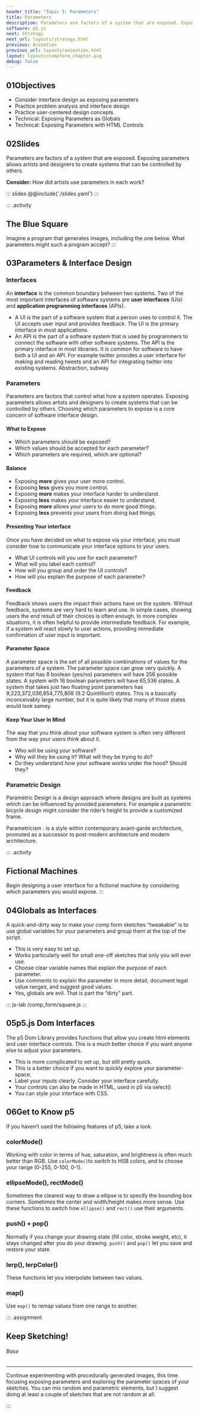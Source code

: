```yaml
---
header_title: "Topic 3: Parameters"
title: Parameters
description: Parameters are factors of a system that are exposed. Exposing parameters allows artists and designers to create systems that can be controlled by others.
software: p5.js
next: Strategy
next_url: layouts/strategy.html
previous: Animation
previous_url: layouts/animation.html
layout: layouts/compform_chapter.pug
debug: false
---
```


## 01<span>Objectives</span>
- Consider interface design as exposing parameters
- Practice problem analysis and interface design
- Practice user-centered design concepts
- Technical: Exposing Parameters as Globals
- Technical: Exposing Parameters with HTML Controls

## 02<span>Slides</span>
Parameters are factors of a system that are exposed. Exposing parameters allows artists and designers to create systems that can be controlled by others.

**Consider:** How did artists use parameters in each work?

::: slides
@@include('./slides.yaml')
:::

::: .activity
## The Blue Square
Imagine a program that generates images, including the one below. What parameters might such a program accept?
:::

## 03<span>Parameters & Interface Design</span>
### Interfaces
An **interface** is the common boundary between two systems. Two of the most important interfaces of software systems are **user interfaces** (UIs) and **application programming interfaces** (APIs).
- A UI is the part of a software system that a person uses to control it. The UI accepts user input and provides feedback. The UI is the primary interface in most applications.
- An API is the part of a software system that is used by programmers to connect the software with other software systems. The API is the primary interface in most libraries.
It is common for software to have both a UI and an API. For example twitter provides a user interface for making and reading tweets and an API for integrating twitter into existing systems.
Abstraction, subway

### Parameters
Parameters are factors that control what how a system operates. Exposing parameters allows artists and designers to create systems that can be controlled by others. Choosing which parameters to expose is a core concern of software interface design.

#### What to Expose
- Which parameters should be exposed?
- Which values should be accepted for each parameter?
- Which parameters are required, which are optional?

#### Balance
- Exposing **more** gives your user more control.
- Exposing **less** gives you more control.
- Exposing **more** makes your interface harder to understand.
- Exposing **less** makes your interface easier to understand.
- Exposing **more** allows your users to do more good things.
- Exposing **less** prevents your users from doing bad things.

#### Presenting Your interface
Once you have decided on what to expose via your interface, you must consider how to communicate your interface options to your users.
- What UI controls will you use for each parameter?
- What will you label each control?
- How will you group and order the UI controls?
- How will you explain the purpose of each parameter?

#### Feedback
Feedback shows users the impact their actions have on the system. Without feedback, systems are very hard to learn and use.
In simple cases, showing users the end result of their choices is often enough. In more complex situations, it is often helpful to provide intermediate feedback. For example, if a system will react slowly to user actions, providing immediate confirmation of user input is important. 

#### Parameter Space
A parameter space is the set of all possible combinations of values for the parameters of a system. The parameter space can grow very quickly. A system that has 8 boolean (yes/no) parameters will have 256 possible states. A system with 16 boolean parameters will have 65,536 states. A system that takes just two floating point parameters has 9,223,372,036,854,775,808 (9.2 Quintillion!) states. This is a basically inconceivably large number, but it is quite likely that many of those states would look samey. 

#### Keep Your User In Mind
The way that you think about your software system is often very different from the way your users think about it.

- Who will be using your software?
- Why will they be using it? What will they be trying to do?
- Do they understand how your software works under the hood? Should they?

### Parametric Design
Parametric Design is a design approach where designs are built as systems which can be influenced by provided parameters. For example a parametric bicycle design might consider the rider’s height to provide a customized frame.

Parametricism
: is a style within contemporary avant-garde architecture, promoted as a successor to post-modern architecture and modern architecture.



::: .activity
## Fictional Machines
  Begin designing a user interface for a fictional machine by considering which parameters you would expose.
:::

## 04<span>Globals as Interfaces</span>
A quick-and-dirty way to make your comp form sketches “tweakable” is to use global variables for your parameters and group them at the top of the script.
- This is very easy to set up.
- Works particularly well for small one-off sketches that only you will ever use.
- Choose clear variable names that explain the purpose of each parameter.
- Use comments to explain the parameter in more detail, document legal value ranges, and suggest good values.
- Yes, globals are evil. That is part the “dirty” part.

::: js-lab
/comp_form/square.js
:::

## 05<span>p5.js Dom Interfaces
The p5 Dom Library provides functions that allow you create html elements and user interface controls. This is a much better choice if you want anyone else to adjust your parameters.
- This is more complicated to set up, but still pretty quick.
- This is a better choice if you want to quickly explore your parameter-space.
- Label your inputs clearly. Consider your interface carefully.
- Your controls can also be made in HTML, used in p5 via select()
- You can style your interface with CSS.

## 06<span>Get to Know p5</span>
If you haven’t used the following features of p5, take a look.

### colorMode()
Working with color in terms of hue, saturation, and brightness is often much better than RGB. Use `colorMode()`to switch to HSB colors, and to choose your range (0-255, 0-100, 0-1).

### ellipseMode(), rectMode()
Sometimes the clearest way to draw a ellipse is to specify the bounding box corners. Sometimes the center and width/height makes more sense. Use these functions to switch how `ellipse()` and `rect()` use their arguments.

### push() + pop()
Normally if you change your drawing state (fill color, stroke weight, etc), it stays changed after you do your drawing. `push()` and `pop()` let you save and restore your state.

### lerp(), lerpColor()
These functions let you interpolate between two values.

### map()
Use `map()` to remap values from one range to another.

::: .assignment
## Keep Sketching!

###### Base
---
Continue experimenting with procedurally generated images, this time focusing exposing parameters and exploring the parameter spaces of your sketches. You can mix random and parametric elements, but I suggest doing at least a couple of sketches that are not random at all.


:::


<!--
::: .sidebar-right .tool
# Suggested Medium
p5.js
:::

::: .topic
###### Topic 3
# Parameters
:::

---
###### 3.1 Slides
## Parameter Examples

Parameters are factors of a system that are exposed. Exposing parameters allows artists and designers to create systems that are controlled by others.


::: slides
@@include('./slides.yaml')
::: -->

<!--
::: .callout .callout-primary
# Prompt Yourself

Consider: How did artists use parameters in each work?
:::

---
###### 3.2 Slides
## Parameters & Interface Design

### Interfaces

An **interface** is the common boundary between two systems. Two of the most important interfaces of software systems are **user interfaces (UIs)** and **application programming interfaces (APIs)**.

::: .bar-callout .blue
A **UI** is the part of a software system that a person uses to control it. The UI accepts user input and provides feedback. The UI is the primary interface in most *applications*.

An **API** is the part of a software system that is used by programmers to connect the software with other software systems. The API is the primary interface in most *libraries*.
:::

It is common for software to have both a UI and an API. For example twitter provides a user interface for making and reading tweets and an API for integrating twitter into existing systems.



### Parameters
Parameters are factors that control what how a system operates. Exposing parameters allows artists and designers to create systems that can be controlled by others. Choosing which parameters to expose is a core concern of software interface design.

::: .sidebar-left
Sidebar!
:::

#### What to Expose
- Which parameters should be exposed?
- Which values should be accepted for each parameter?
- Which parameters are required, which are optional?


::: .sidebar-right
Sidebar!
:::

#### Balance
Exposing **more** gives your user more control.  
Exposing **less** gives you more control.  
Exposing **more** makes your interface harder to understand.  
Exposing **less** makes your interface easier to understand.  
Exposing **more** allows your users to do more good things.  
Exposing **less** prevents your users from doing bad things.  

#### Presenting your Interface
Once you have decided on what to expose via your interface, you must consider how to communicate your interface options to your users.

- What UI controls will you use for each parameter?
- What will you label each control?
- How will you group and order the UI controls?
- How will you explain the purpose of each parameter?

#### Feedback
Feedback shows users the impact their actions have on the system. Without feedback, systems are very hard to learn and use.

In simple cases, showing users the end result of their choices is often enough. In more complex situations, it is often helpful to provide intermediate feedback. For example, if a system will react slowly to user actions, providing immediate confirmation of user input is important.

#### Parameter Space
A parameter space is the set of all possible combinations of values for the parameters of a system. The parameter space can grow very quickly. A system that has 8 boolean (yes/no) parameters will have 256 possible states. A system with 16 boolean parameters will have 65,536 states. A system that takes just two floating point parameters has 9,223,372,036,854,775,808 (9.2 Quintillion!) states. This is a basically inconceivably large number, but it is quite likely that many of those states would look *samey*.

#### Keep Your User in Mind
The way that you think about your software system is often very different from the way your users think about it.
- Who will be using your software?
- Why will they be using it? What will they be trying to do?
- Do they understand how your software works under the hood? Should they?




### Parametric Design
Parametric Design is a design approach where designs are built as systems which can be influenced by provided parameters. For example a parametric bicycle design might consider the rider's height to provide a customized frame.


::: .bar-callout .blue
**Parametricism** is a style within contemporary avant-garde architecture, promoted as a successor to post-modern architecture and modern architecture.
:::

—[Wikipedia: Parametricism](https://en.wikipedia.org/wiki/Parametricism)




::: .callout .callout-danger
# Activity: Fictional Machines

Begin designing a user interface for a fictional machine by considering which parameters you would expose.

1. Choose a machine from the list below.
2. Spend 6 minutes brainstorming possible parameters for your machine.
3. Choose a user from the list below.
4. Spend 3 minutes deciding which parameters to expose for your user. Choose exactly 3 parameters.
5. Spend 3 minutes naming your parameters, and defining the allowed values for each.
6. Present your machine, user, and chosen parameters to the class. You will have 2 minutes to present. Lorem ipsum damet sol comit ret del toro onk silly newt.


#### Machine Types

- A car
- Planet generator
- Grocery-shopping bot
- Internet surveillance front-end
- Genetic pet builder
- Love potion mixer Lorem ipsum damet sol comit ret del toro onk silly newt. Lorem ipsum damet sol comit ret del toro onk silly newt.


#### Users

- Daily user
- One-time user
- A child
- An [machine type] enthusiast
- Another machine
:::



---
###### 3.3
## Globals as Interfaces
A quick-and-dirty way to make your comp form sketches "tweakable" is to use global variables for your parameters and group them at the top of the script.

- This is very easy to set up.
- Works particularly well for small one-off sketches that only you will ever use.
- Choose clear variable names that explain the purpose of each parameter.
- Use comments to explain the parameter in more detail, document legal value ranges, and suggest good values.
- Yes, globals are evil. That is part the "dirty" part.


::: js-lab
/comp_form/square.js
:::



---
###### 3.4
## p5.js Dom Interfaces

The [p5 Dom Library](https://p5js.org/reference/#/libraries/p5.dom) provides functions that allow you create html elements and user interface controls. This is a much better choice if you want anyone else to adjust your parameters.

- This is more complicated to set up, but still pretty quick.
- This is a better choice if you want to quickly explore your parameter-space.
- Label your inputs clearly. Consider your interface carefully.
- Your controls can also be made in HTML, used in p5 via `select()`
- You can style your interface with CSS.


::: js-lab
/comp_form/square_slider.js
:::




---
###### 3.5
## Get to Know p5

If you havn't used the following features of p5, take a look. [p5 Reference](https://p5js.org/reference/)

### colorMode()
Working with color in terms of hue, saturation, and brightness is often much better than RGB. Use `colorMode()` to switch to HSB colors, and to choose your range (0-255, 0-100, 0-1).

### ellipseMode(), rectMode()
Sometimes the clearest way to draw a ellipse is to specify the bounding box corners. Sometimes the center and width/height makes more sense. Use these functions to switch how `ellipse()` and `rect()` use their arguments.

### push() + pop()
Normally if you change your drawing state (fill color, stroke weight, etc), it stays changed after you do your drawing. `push()` and `pop()` let you save and restore your state.


### lerp(), lerpColor()
These functions let you interpolate between two values.

### map()
Use `map()` to remap values from one range to another.

---

::: .callout .callout-success
# Assignment

## Keep Sketching!

Continue experimenting with procedurally generated images, this time focusing exposing parameters and exploring the parameter spaces of your sketches. You can mix random and parametric elements, but I suggest doing at least a couple of sketches that are not random at all.

::: -->
